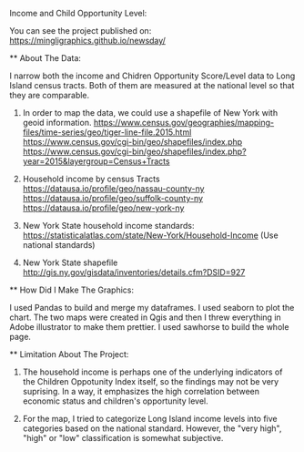 Income and Child Opportunity Level:

You can see the project published on: https://mingligraphics.github.io/newsday/

** About The Data:

I narrow both the income and Chidren Opportunity Score/Level data to Long Island census tracts. Both of them are measured at the national level so that they are comparable.

1. In order to map the data, we could use a shapefile of New York with geoid information.
https://www.census.gov/geographies/mapping-files/time-series/geo/tiger-line-file.2015.html
https://www.census.gov/cgi-bin/geo/shapefiles/index.php
https://www.census.gov/cgi-bin/geo/shapefiles/index.php?year=2015&layergroup=Census+Tracts

2. Household income by census Tracts
https://datausa.io/profile/geo/nassau-county-ny
https://datausa.io/profile/geo/suffolk-county-ny
https://datausa.io/profile/geo/new-york-ny

3. New York State household income standards:
https://statisticalatlas.com/state/New-York/Household-Income (Use national standards)

4. New York State shapefile
http://gis.ny.gov/gisdata/inventories/details.cfm?DSID=927

** How Did I Make The Graphics:

I used Pandas to build and merge my dataframes. I used seaborn to plot the chart. The two maps were created in Qgis and then I threw everything in Adobe illustrator to make them prettier. I used sawhorse to build the whole page.

** Limitation About The Project:

1. The household income is perhaps one of the underlying indicators of the Children Oppotunity Index itself, so the findings may not be very suprising. In a way, it emphasizes the high correlation between economic status and children's opportunity level.

2. For the map, I tried to categorize Long Island income levels into five categories based on the national standard. However, the "very high", "high" or "low" classification is somewhat subjective.




